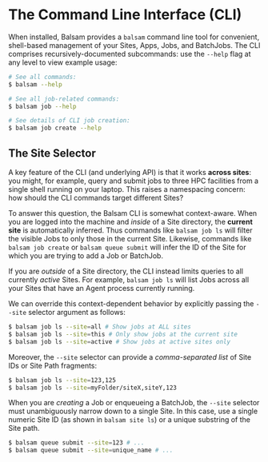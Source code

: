 # The Command Line Interface (CLI)

When installed, Balsam provides a `balsam` command line tool for convenient,
shell-based management of your Sites, Apps, Jobs, and BatchJobs.
The CLI comprises recursively-documented subcommands: use the `--help` flag at 
any level to view example usage:

```bash
# See all commands:
$ balsam --help

# See all job-related commands:
$ balsam job --help

# See details of CLI job creation:
$ balsam job create --help
```


## The Site Selector

A key feature of the CLI (and underlying API) is that it works **across sites**:
you might, for example, query and submit jobs to three HPC facilities from a
single shell running on your laptop. This raises a namespacing concern: how
should the CLI commands target different Sites?

To answer this question, the Balsam CLI is somewhat context-aware.  When you are logged into the machine and *inside* of a Site directory, the **current site** is automatically inferred.  Thus commands like `balsam job ls` will filter the visible Jobs to only those in the current Site. Likewise, commands like  `balsam job create` or `balsam queue submit` will infer the ID of the Site for which you are trying to add a Job or BatchJob.

If you are *outside* of a Site directory, the CLI instead limits queries to all currently *active* Sites.  For example, `balsam job ls` will list Jobs across all your Sites that have an Agent process currently running.

We can override this context-dependent behavior by explicitly passing the `--site` selector argument as follows:

```bash
$ balsam job ls --site=all # Show jobs at ALL sites
$ balsam job ls --site=this # Only show jobs at the current site
$ balsam job ls --site=active # Show jobs at active sites only
```

Moreover, the `--site` selector can provide a *comma-separated list* of Site IDs or Site Path fragments:

```bash
$ balsam job ls --site=123,125
$ balsam job ls --site=myFolder/siteX,siteY,123
```

When you are *creating* a Job or enqueueing a BatchJob, the `--site` selector
must unambiguously narrow down to a single Site. In this case, use a single
numeric Site ID (as shown in `balsam site ls`) or a unique substring of the Site
path.

```bash
$ balsam queue submit --site=123 # ...
$ balsam queue submit --site=unique_name # ...
```